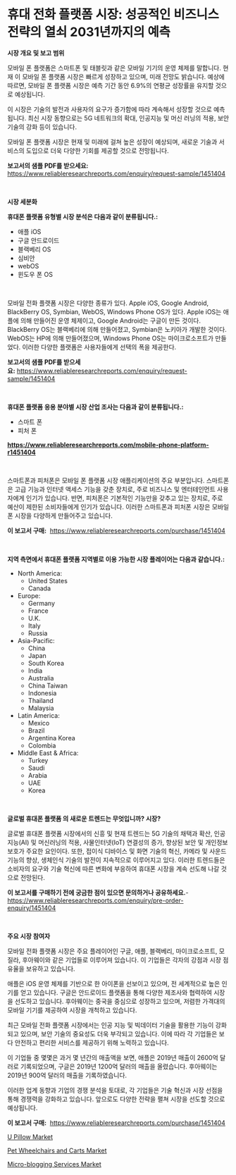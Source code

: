 <p><h1>휴대 전화 플랫폼 시장: 성공적인 비즈니스 전략의 열쇠 2031년까지의 예측</h1></p><p><strong>시장 개요 및 보고 범위</strong></p>
<p><p>모바일 폰 플랫폼은 스마트폰 및 태블릿과 같은 모바일 기기의 운영 체제를 말합니다. 현재 이 모바일 폰 플랫폼 시장은 빠르게 성장하고 있으며, 미래 전망도 밝습니다. 예상에 따르면, 모바일 폰 플랫폼 시장은 예측 기간 동안 6.9%의 연평균 성장률을 유지할 것으로 예상됩니다. </p><p>이 시장은 기술의 발전과 사용자의 요구가 증가함에 따라 계속해서 성장할 것으로 예측됩니다. 최신 시장 동향으로는 5G 네트워크의 확대, 인공지능 및 머신 러닝의 적용, 보안 기술의 강화 등이 있습니다. </p><p>모바일 폰 플랫폼 시장은 현재 및 미래에 걸쳐 높은 성장이 예상되며, 새로운 기술과 서비스의 도입으로 더욱 다양한 기회를 제공할 것으로 전망됩니다.</p></p>
<p><strong>보고서의 샘플 PDF를 받으세요:</strong> <a href="https://www.reliableresearchreports.com/enquiry/request-sample/1451404">https://www.reliableresearchreports.com/enquiry/request-sample/1451404</a></p>
<p>&nbsp;</p>
<p><strong>시장 세분화</strong></p>
<p><strong>휴대폰 플랫폼 유형별 시장 분석은 다음과 같이 분류됩니다.:</strong></p>
<p><ul><li>애플 iOS</li><li>구글 안드로이드</li><li>블랙베리 OS</li><li>심비안</li><li>webOS</li><li>윈도우 폰 OS</li></ul></p>
<p>&nbsp;</p>
<p><p>모바일 전화 플랫폼 시장은 다양한 종류가 있다. Apple iOS, Google Android, BlackBerry OS, Symbian, WebOS, Windows Phone OS가 있다. Apple iOS는 애플에 의해 만들어진 운영 체제이고, Google Android는 구글이 만든 것이다. BlackBerry OS는 블랙베리에 의해 만들어졌고, Symbian은 노키아가 개발한 것이다. WebOS는 HP에 의해 만들어졌으며, Windows Phone OS는 마이크로소프트가 만들었다. 이러한 다양한 플랫폼은 사용자들에게 선택의 폭을 제공한다.</p></p>
<p><strong>보고서의 샘플 PDF를 받으세요:</strong>&nbsp;<a href="https://www.reliableresearchreports.com/enquiry/request-sample/1451404">https://www.reliableresearchreports.com/enquiry/request-sample/1451404</a></p>
<p>&nbsp;</p>
<p><strong> 휴대폰 플랫폼 응용 분야별 시장 산업 조사는 다음과 같이 분류됩니다.:</strong></p>
<p><ul><li>스마트 폰</li><li>피처 폰</li></ul></p>
<p><strong><a href="https://www.reliableresearchreports.com/mobile-phone-platform-r1451404">https://www.reliableresearchreports.com/mobile-phone-platform-r1451404</a></strong></p>
<p>&nbsp;</p>
<p><p>스마트폰과 피처폰은 모바일 폰 플랫폼 시장 애플리케이션의 주요 부분입니다. 스마트폰은 고급 기능과 인터넷 액세스 기능을 갖춘 장치로, 주로 비즈니스 및 엔터테인먼트 사용자에게 인기가 있습니다. 반면, 피처폰은 기본적인 기능만을 갖추고 있는 장치로, 주로 예산이 제한된 소비자들에게 인기가 있습니다. 이러한 스마트폰과 피처폰 시장은 모바일 폰 시장을 다양하게 만들어주고 있습니다.</p></p>
<p><strong>이 보고서 구매:</strong>&nbsp; <a href="https://www.reliableresearchreports.com/purchase/1451404">https://www.reliableresearchreports.com/purchase/1451404</a></p>
<p>&nbsp;</p>
<p><strong>지역 측면에서 휴대폰 플랫폼 지역별로 이용 가능한 시장 플레이어는 다음과 같습니다.:</strong></p>
<p><ul>
    <li>
        North America:
        <ul>
            <li>United States</li>
            <li>Canada</li>
        </ul>
    </li>
    <li>
        Europe:
        <ul>
            <li>Germany</li>
            <li>France</li>
            <li>U.K.</li>
            <li>Italy</li>
            <li>Russia</li>
        </ul>
    </li>
    <li>
        Asia-Pacific:
        <ul>
            <li>China</li>
            <li>Japan</li>
            <li>South Korea</li>
            <li>India</li>
            <li>Australia</li>
            <li>China Taiwan</li>
            <li>Indonesia</li>
            <li>Thailand</li>
            <li>Malaysia</li>
        </ul>
    </li>
    <li>
        Latin America:
        <ul>
            <li>Mexico</li>
            <li>Brazil</li>
            <li>Argentina Korea</li>
            <li>Colombia</li>
        </ul>
    </li>
    <li>
        Middle East & Africa:
        <ul>
            <li>Turkey</li>
            <li>Saudi</li>
            <li>Arabia</li>
            <li>UAE</li>
            <li>Korea</li>
        </ul>
    </li>
    </ul></p>
<p>&nbsp;</p>
<p><strong>글로벌 휴대폰 플랫폼 의 새로운 트렌드는 무엇입니까? 시장?</strong></p>
<p><p>글로벌 휴대폰 플랫폼 시장에서의 신흥 및 현재 트렌드는 5G 기술의 채택과 확산, 인공지능(AI) 및 머신러닝의 적용, 사물인터넷(IoT) 연결성의 증가, 향상된 보안 및 개인정보 보호가 주요한 요인이다. 또한, 접이식 디바이스 및 화면 기술의 혁신, 카메라 및 사운드 기능의 향상, 생체인식 기술의 발전이 지속적으로 이루어지고 있다. 이러한 트렌드들은 소비자의 요구와 기술 혁신에 따른 변화에 부응하여 휴대폰 시장을 계속 선도해 나갈 것으로 전망된다.</p></p>
<p><strong>이 보고서를 구매하기 전에 궁금한 점이 있으면 문의하거나 공유하세요.</strong>- <a href="https://www.reliableresearchreports.com/enquiry/pre-order-enquiry/1451404">https://www.reliableresearchreports.com/enquiry/pre-order-enquiry/1451404</a></p>
<p>&nbsp;</p>
<p><strong>주요 시장 참여자</strong></p>
<p><p>모바일 전화 플랫폼 시장은 주요 플레이어인 구글, 애플, 블랙베리, 마이크로소프트, 모질라, 후아웨이와 같은 기업들로 이루어져 있습니다. 이 기업들은 각자의 강점과 시장 점유율을 보유하고 있습니다.</p><p>애플은 iOS 운영 체제를 기반으로 한 아이폰을 선보이고 있으며, 전 세계적으로 높은 인기를 얻고 있습니다. 구글은 안드로이드 플랫폼을 통해 다양한 제조사와 협력하여 시장을 선도하고 있습니다. 후아웨이는 중국을 중심으로 성장하고 있으며, 저렴한 가격대의 모바일 기기를 제공하여 시장을 개척하고 있습니다.</p><p>최근 모바일 전화 플랫폼 시장에서는 인공 지능 및 빅데이터 기술을 활용한 기능이 강화되고 있으며, 보안 기술의 중요성도 더욱 부각되고 있습니다. 이에 따라 각 기업들은 보다 안전하고 편리한 서비스를 제공하기 위해 노력하고 있습니다.</p><p>이 기업들 중 몇몇은 과거 몇 년간의 매출액을 보면, 애플은 2019년 매출이 2600억 달러로 기록되었으며, 구글은 2019년 1200억 달러의 매출을 올렸습니다. 후아웨이는 2019년 900억 달러의 매출을 기록하였습니다.</p><p>이러한 업계 동향과 기업의 경쟁 분석을 토대로, 각 기업들은 기술 혁신과 시장 선점을 통해 경쟁력을 강화하고 있습니다. 앞으로도 다양한 전략을 펼쳐 시장을 선도할 것으로 예상됩니다.</p></p>
<p><strong>이 보고서 구매:</strong>&nbsp;&nbsp;<a href="https://www.reliableresearchreports.com/purchase/1451404">https://www.reliableresearchreports.com/purchase/1451404</a></p>
<p><p><a href="https://www.linkedin.com/pulse/u-pillow-market-size-growing-forecasted-period-from-2024--t5d0c?trackingId=wwv7%2FNt%2BLqOp87BBTV3xaA%3D%3D">U Pillow Market</a></p><p><a href="https://www.linkedin.com/pulse/pet-wheelchairs-carts-market-size-furnishes-valuable-information-gsgsc?trackingId=Z7gov5dEUt6dWEvOvpmspA%3D%3D">Pet Wheelchairs and Carts Market</a></p><p><a href="https://www.linkedin.com/pulse/micro-blogging-services-market-provides-detailed-segmentation-exaif?trackingId=YnzRPtXQCCK70Gpdk9YVAg%3D%3D">Micro-blogging Services Market</a></p></p>